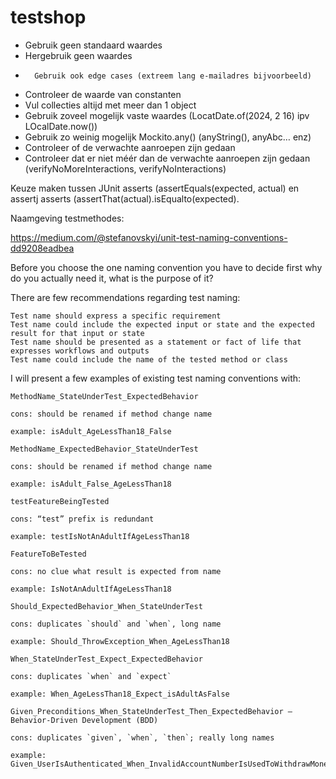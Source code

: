 # testshop

-	Gebruik geen standaard waardes
-	Hergebruik geen waardes
-       Gebruik ook edge cases (extreem lang e-mailadres bijvoorbeeld) 
-	Controleer de waarde van constanten
-	Vul collecties altijd met meer dan 1 object
-	Gebruik  zoveel mogelijk vaste waardes (LocatDate.of(2024, 2 16) ipv LOcalDate.now())
-	Gebruik zo weinig mogelijk Mockito.any() (anyString(), anyAbc… enz)
-	Controleer of de verwachte aanroepen zijn gedaan
-	Controleer dat er niet méér dan de verwachte aanroepen zijn gedaan (verifyNoMoreInteractions, verifyNoInteractions)

Keuze maken tussen JUnit asserts (assertEquals(expected, actual) en assertj asserts (assertThat(actual).isEqualto(expected).


Naamgeving testmethodes:

https://medium.com/@stefanovskyi/unit-test-naming-conventions-dd9208eadbea

Before you choose the one naming convention you have to decide first why do you actually need it, what is the purpose of it?

There are few recommendations regarding test naming:

    Test name should express a specific requirement
    Test name could include the expected input or state and the expected result for that input or state
    Test name should be presented as a statement or fact of life that expresses workflows and outputs
    Test name could include the name of the tested method or class

I will present a few examples of existing test naming conventions with:

    MethodName_StateUnderTest_ExpectedBehavior

    cons: should be renamed if method change name

    example: isAdult_AgeLessThan18_False

    MethodName_ExpectedBehavior_StateUnderTest

    cons: should be renamed if method change name

    example: isAdult_False_AgeLessThan18

    testFeatureBeingTested

    cons: “test” prefix is redundant

    example: testIsNotAnAdultIfAgeLessThan18

    FeatureToBeTested

    cons: no clue what result is expected from name

    example: IsNotAnAdultIfAgeLessThan18

    Should_ExpectedBehavior_When_StateUnderTest

    cons: duplicates `should` and `when`, long name

    example: Should_ThrowException_When_AgeLessThan18

    When_StateUnderTest_Expect_ExpectedBehavior

    cons: duplicates `when` and `expect`

    example: When_AgeLessThan18_Expect_isAdultAsFalse

    Given_Preconditions_When_StateUnderTest_Then_ExpectedBehavior — Behavior-Driven Development (BDD)

    cons: duplicates `given`, `when`, `then`; really long names

    example: Given_UserIsAuthenticated_When_InvalidAccountNumberIsUsedToWithdrawMoney_Then_TransactionsWillFail

